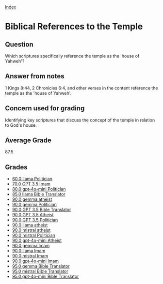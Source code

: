 
[Index](../../index.md)
# Biblical References to the Temple
## Question
Which scriptures specifically reference the temple as the 'house of Yahweh'?

## Answer from notes
1 Kings 8:44, 2 Chronicles 6:4, and other verses in the content reference the temple as the 'house of Yahweh'.

## Concern used for grading
Identifying key scriptures that discuss the concept of the temple in relation to God's house.

## Average Grade
87.5

## Grades
 * [60.0 llama Politician](../answers/llama_Politician/Biblical_References_to_the_Temple.md)
 * [70.0 GPT 3.5 Imam](../answers/GPT_3.5_Imam/Biblical_References_to_the_Temple.md)
 * [80.0 gpt-4o-mini Politician](../answers/gpt-4o-mini_Politician/Biblical_References_to_the_Temple.md)
 * [85.0 llama Bible Translator](../answers/llama_Bible_Translator/Biblical_References_to_the_Temple.md)
 * [90.0 gemma atheist](../answers/gemma_atheist/Biblical_References_to_the_Temple.md)
 * [90.0 gemma Politician](../answers/gemma_Politician/Biblical_References_to_the_Temple.md)
 * [90.0 GPT 3.5 Bible Translator](../answers/GPT_3.5_Bible_Translator/Biblical_References_to_the_Temple.md)
 * [90.0 GPT 3.5 Atheist](../answers/GPT_3.5_Atheist/Biblical_References_to_the_Temple.md)
 * [90.0 GPT 3.5 Politician](../answers/GPT_3.5_Politician/Biblical_References_to_the_Temple.md)
 * [90.0 llama atheist](../answers/llama_atheist/Biblical_References_to_the_Temple.md)
 * [90.0 mistral atheist](../answers/mistral_atheist/Biblical_References_to_the_Temple.md)
 * [90.0 mistral Politician](../answers/mistral_Politician/Biblical_References_to_the_Temple.md)
 * [90.0 gpt-4o-mini Atheist](../answers/gpt-4o-mini_Atheist/Biblical_References_to_the_Temple.md)
 * [90.0 gemma Imam](../answers/gemma_Imam/Biblical_References_to_the_Temple.md)
 * [90.0 llama Imam](../answers/llama_Imam/Biblical_References_to_the_Temple.md)
 * [90.0 mistral Imam](../answers/mistral_Imam/Biblical_References_to_the_Temple.md)
 * [90.0 gpt-4o-mini Imam](../answers/gpt-4o-mini_Imam/Biblical_References_to_the_Temple.md)
 * [95.0 gemma Bible Translator](../answers/gemma_Bible_Translator/Biblical_References_to_the_Temple.md)
 * [95.0 mistral Bible Translator](../answers/mistral_Bible_Translator/Biblical_References_to_the_Temple.md)
 * [95.0 gpt-4o-mini Bible Translator](../answers/gpt-4o-mini_Bible_Translator/Biblical_References_to_the_Temple.md)
